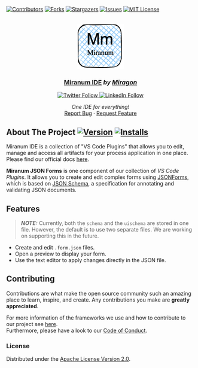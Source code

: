 <div id="top"></div>

<!-- PROJECT SHIELDS -->
[![Contributors][contributors-shield]][contributors-url]
[![Forks][forks-shield]][forks-url]
[![Stargazers][stars-shield]][stars-url]
[![Issues][issues-shield]][issues-url]
[![MIT License][license-shield]][license-url]
<!-- END OF PROJECT SHIELDS -->

<!-- PROJECT LOGO -->
<br />
<div align="center">
    <a href="#">
        <img src="https://raw.githubusercontent.com/Miragon/miranum-ide/main/images/miranum_logo.png" alt="Logo" height="120">
    </a>
    <h3 ><a href="https://miranum.com/">Miranum IDE</a> <i>by <a href="https://miragon.io/">Miragon</a></i></h3>
    <a href="https://twitter.com/miragon_io" target="_blank" rel="noreferrer noopener nofollow">
        <img src="https://img.shields.io/badge/follow-@miragon__io-1DA1F2?logo=twitter&style=social" alt="Twitter Follow">
    </a>
    <a href="https://www.linkedin.com/company/miragon-io" target="_blank" rel="noreferrer noopener nofollow">
        <img src="https://img.shields.io/badge/Follow-miragon-blue?style=social&logo=linkedin&logoColor=blue" alt="LinkedIn Follow">
    </a>
    <p>
        <i>One IDE for everything!</i>
        <br />
        <a href="https://github.com/Miragon/miranum-json-forms/issues">Report Bug</a>
        ·
        <a href="https://github.com/Miragon/miranum-json-forms/pulls">Request Feature</a>
    </p>
</div>


## About The Project [![Version][version-shield]][version-url] [![Installs][installs-shield]][installs-url]

Miranum IDE is a collection of "VS Code Plugins" that allows you to edit, manage and access all artifacts for your 
process application in one place.
Please find our official docs [here](https://miranum.com/docs/components/miranum-ide/intro-miranum-ide).


**Miranum JSON Forms** is one component of our collection of *VS Code Plugins*.
It allows you to create and edit complex forms using [JSONForms](https://jsonforms.io/), which is based on
[JSON Schema](https://json-schema.org/), a specification for annotating and validating JSON documents.


## Features

> **_NOTE:_** Currently, both the `schema` and the `uischema` are stored in one file. However, the default is to use 
> two separate files. We are working on supporting this in the future.

* Create and edit `.form.json` files.
* Open a preview to display your form.
* Use the text editor to apply changes directly in the JSON file.


## Contributing

Contributions are what make the open source community such an amazing place to learn, inspire, and create.
Any contributions you make are **greatly appreciated**.

For more information of the frameworks we use and how to contribute to our project see [here](docs/quickstart.md).  
Furthermore, please have a look to our [Code of Conduct](https://miranum.com/docs/components/contributing/).

### License

Distributed under the [Apache License Version 2.0](LICENSE).


<!-- MARKDOWN LINKS & IMAGES -->
<!-- https://www.markdownguide.org/basic-syntax/#reference-style-links -->
[contributors-shield]: https://img.shields.io/github/contributors/Miragon/miranum-json-forms.svg?style=for-the-badge
[contributors-url]: https://github.com/Miragon/miranum-json-forms/graphs/contributors
[forks-shield]: https://img.shields.io/github/forks/Miragon/miranum-json-forms.svg?style=for-the-badge
[forks-url]: https://github.com/Miragon/miranum-json-forms/network/members
[stars-shield]: https://img.shields.io/github/stars/Miragon/miranum-json-forms.svg?style=for-the-badge
[stars-url]: https://github.com/Miragon/miranum-json-forms/stargazers
[issues-shield]: https://img.shields.io/github/issues/Miragon/miranum-json-forms.svg?style=for-the-badge
[issues-url]: https://github.com/Miragon/miranum-json-forms/issues
[license-shield]: https://img.shields.io/github/license/Miragon/miranum-json-forms.svg?style=for-the-badge
[license-url]: https://github.com/Miragon/miranum-json-forms/blob/main/LICENSE

[version-shield]: https://img.shields.io/visual-studio-marketplace/v/miragon-gmbh.miranum-json-forms
[version-url]: https://marketplace.visualstudio.com/items?itemName=miragon-gmbh.miranum-json-forms
[installs-shield]: https://img.shields.io/visual-studio-marketplace/i/miragon-gmbh.miranum-json-forms
[installs-url]: https://marketplace.visualstudio.com/items?itemName=miragon-gmbh.miranum-json-forms
